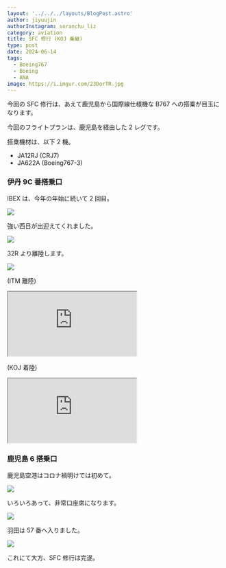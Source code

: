```yaml
---
layout: '../../../layouts/BlogPost.astro'
author: jiyuujin
authorInstagram: soranchu_liz
category: aviation
title: SFC 修行 (KOJ 乗継)
type: post
date: 2024-06-14
tags:
  - Boeing767
  - Boeing
  - ANA
image: https://i.imgur.com/23DorTR.jpg
---
```


今回の SFC 修行は、あえて鹿児島から国際線仕様機な B767 への搭乗が目玉になります。

今回のフライトプランは、鹿児島を経由した 2 レグです。

搭乗機材は、以下 2 機。

- JA12RJ (CRJ7)
- JA622A (Boeing767-3)

### 伊丹 9C 番搭乗口

IBEX は、今年の年始に続いて 2 回目。

![](/assets/img/20240614/ITM.JPG)

強い西日が出迎えてくれました。

![](/assets/img/20240614/JA12RJ_1.JPG)

32R より離陸します。

![](/assets/img/20240614/JA12RJ_2.JPG)

(ITM 離陸)

<div class="wrapper">
  <div class="container">
    <iframe src="https://www.youtube.com/embed/hUtNnyK6bEA" class="player" title="CRJ7 音" loading="lazy"></iframe>
  </div>
</div>

(KOJ 着陸)

<div class="wrapper">
  <div class="container">
    <iframe src="https://www.youtube.com/embed/p2TM-2LhrJE" class="player" title="CRJ7 音" loading="lazy"></iframe>
  </div>
</div>

### 鹿児島 6 搭乗口

鹿児島空港はコロナ禍明けでは初めて。

![](/assets/img/20240614/JA622A_1.JPG)

いろいろあって、非常口座席になります。

![](/assets/img/20240614/JA622A_2.JPG)

羽田は 57 番へ入りました。

![](/assets/img/20240614/JA622A_3.JPG)

これにて大方、SFC 修行は完遂。
